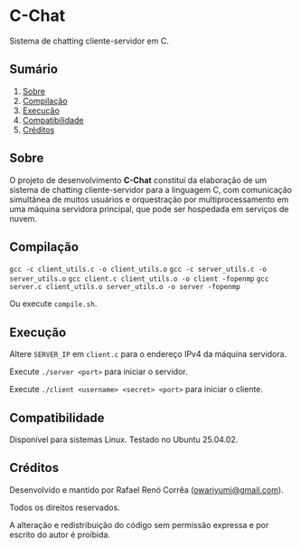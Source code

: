 # C-Chat
Sistema de chatting cliente-servidor em C.

## Sumário

1. [Sobre](#sobre)
2. [Compilação](#compilação)
3. [Execução](#execução)
4. [Compatibilidade](#compatibilidade)
4. [Créditos](#créditos)

## Sobre

O projeto de desenvolvimento __C-Chat__ constitui da elaboração de um sistema de chatting cliente-servidor para a linguagem C, com comunicação simultânea de muitos usuários e orquestração por multiprocessamento em uma máquina servidora principal, que pode ser hospedada em serviços de nuvem.

## Compilação

`gcc -c client_utils.c -o client_utils.o`
`gcc -c server_utils.c -o server_utils.o`
`gcc client.c client_utils.o -o client -fopenmp`
`gcc server.c client_utils.o server_utils.o -o server -fopenmp`

Ou execute `compile.sh`.

## Execução

Altere `SERVER_IP` em `client.c` para o endereço IPv4 da máquina servidora.

Execute `./server <port>` para iniciar o servidor.

Execute `./client <username> <secret> <port>` para iniciar o cliente.

## Compatibilidade

Disponível para sistemas Linux. Testado no Ubuntu 25.04.02.

## Créditos

Desenvolvido e mantido por Rafael Renó Corrêa (owariyumi@gmail.com). 

Todos os direitos reservados.

A alteração e redistribuição do código sem permissão expressa e por escrito do autor é proíbida.
